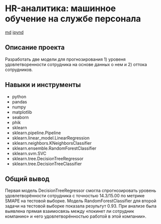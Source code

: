 # HR-аналитика: машинное обучение на службе персонала
[md](https://github.com/hundeadove/Portfolio/blob/main/Text%20Analysis/Text%20analysis.md)
[ipynd](https://github.com/hundeadove/Portfolio/blob/main/HR%20analytics/HR%20analytics.ipynb)

## Описание проекта
Разработать две модели для прогнозирования 1) уровеня удовлетворенности сотрудника на основе данных о нем и 2) оттока сотрудников.

## Навыки и инструменты
* python
* pandas
* numpy
* matplotlib
* seaborn
* phik
* sklearn
* sklearn.pipeline.Pipeline
* sklearn.linear_model.LinearRegression
* sklearn.neighbors.KNeighborsClassifier
* sklearn.ensemble.RandomForestClassifier
* sklearn.svm.SVC
* sklearn.tree.DecisionTreeRegressor
* sklearn.tree.DecisionTreeClassifier

## Общий вывод
Первая модель DecisionTreeRegressor смогла спрогнозировать уровень удовлетворённости сотрудника с точностью 14.3/15.00 по метрике SMAPE на тестовой выборке. 
Модель RandomForestClassifier для второй задачи на тестовой выборке показала результут 0.93. 
При анализе была выявлена прямая взаимосвязь между «покинет ли сотрудник компанию» и «его удовлетворённостью работой в этой компании».
